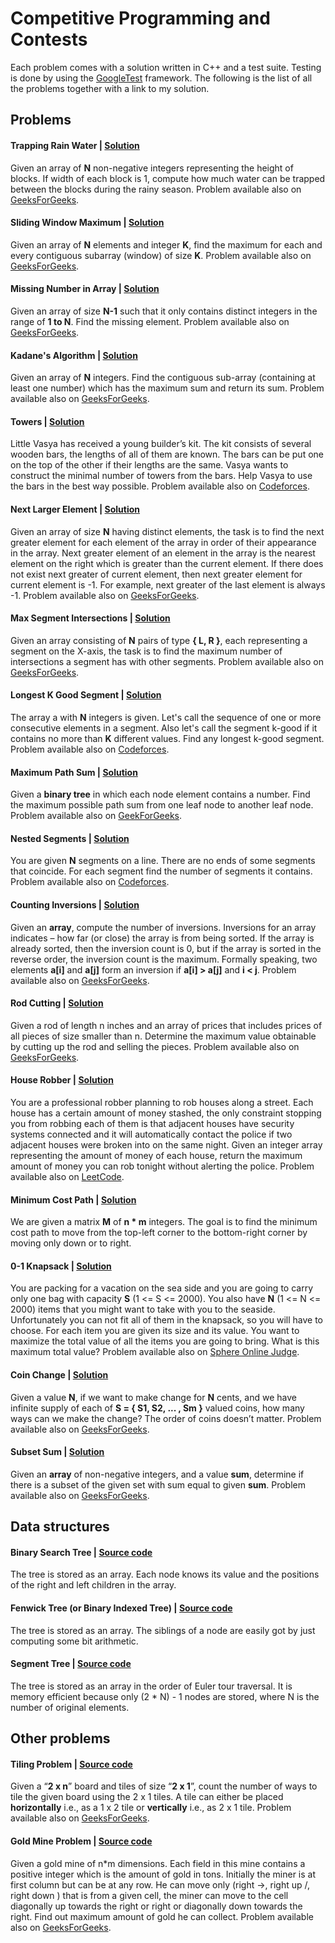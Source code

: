 # Competitive Programming and Contests

Each problem comes with a solution written in C++ and a test suite. Testing is done by using 
the [GoogleTest](https://github.com/google/googletest) framework. The following is the list 
of all the problems together with a link to my solution.

## Problems

#### Trapping Rain Water | [Solution](https://github.com/domferr/competitive-programming/tree/main/TrappingRainWater)

Given an array of **N** non-negative integers representing the height of blocks. If width of each block is 1, compute 
how much water can be trapped between the blocks during the rainy season. 
Problem available also on [GeeksForGeeks](http://practice.geeksforgeeks.org/problems/trapping-rain-water/0).

#### Sliding Window Maximum | [Solution](https://github.com/domferr/competitive-programming/tree/main/SlidingWindowMaximum)

Given an array of **N** elements and integer **K**, find the maximum for each and every contiguous subarray (window) of 
size **K**. Problem available also on [GeeksForGeeks](http://practice.geeksforgeeks.org/problems/maximum-of-all-subarrays-of-size-k/0).

#### Missing Number in Array | [Solution](https://github.com/domferr/competitive-programming/tree/main/MissingNumber)

Given an array of size **N-1** such that it only contains distinct integers in the range of **1 to N**. Find the missing
element. Problem available also on [GeeksForGeeks](http://practice.geeksforgeeks.org/problems/missing-number-in-array1416/1).

#### Kadane's Algorithm | [Solution](https://github.com/domferr/competitive-programming/tree/main/KadanesAlgorithm)

Given an array of **N** integers. Find the contiguous sub-array (containing at least one number) which has the maximum 
sum and return its sum. Problem available also on [GeeksForGeeks](http://practice.geeksforgeeks.org/problems/kadanes-algorithm-1587115620/1).

#### Towers | [Solution](https://github.com/domferr/competitive-programming/tree/main/Towers)

Little Vasya has received a young builder’s kit. The kit consists of several wooden bars, the lengths of all of them 
are known. The bars can be put one on the top of the other if their lengths are the same. Vasya wants to construct the 
minimal number of towers from the bars. Help Vasya to use the bars in the best way possible. Problem available 
also on [Codeforces](http://codeforces.com/problemset/problem/37/A?locale=en).

#### Next Larger Element | [Solution](https://github.com/domferr/competitive-programming/tree/main/NextLargerElement)

Given an array of size **N** having distinct elements, the task is to find the next greater element for each element 
of the array in order of their appearance in the array. Next greater element of an element in the array is the nearest 
element on the right which is greater than the current element. If there does not exist next greater of current element, 
then next greater element for current element is -1. For example, next greater of the last element is always -1. 
Problem available also on [GeeksForGeeks](http://practice.geeksforgeeks.org/problems/next-larger-element-1587115620/1).

#### Max Segment Intersections | [Solution](https://github.com/domferr/competitive-programming/tree/main/MaxSegmentIntersections)

Given an array consisting of **N** pairs of type **{ L, R }**, each representing a segment on the X-axis, the task is to 
find the maximum number of intersections a segment has with other segments. Problem available also 
on [GeeksForGeeks](https://www.geeksforgeeks.org/maximum-number-of-intersections-possible-for-any-of-the-n-given-segments/).

#### Longest K Good Segment | [Solution](https://github.com/domferr/competitive-programming/tree/main/LongestKGoodSegment)

The array a with **N** integers is given. Let's call the sequence of one or more consecutive elements in a segment. 
Also let's call the segment k-good if it contains no more than **K** different values. Find any longest k-good segment. 
Problem available also on [Codeforces](https://codeforces.com/contest/616/problem/D?locale=en).

#### Maximum Path Sum | [Solution](https://github.com/domferr/competitive-programming/tree/main/MaximumPathSum)

Given a **binary tree** in which each node element contains a number. Find the maximum possible path sum from one leaf node
to another leaf node. Problem available also on [GeekForGeeks](http://practice.geeksforgeeks.org/problems/maximum-path-sum/1).

#### Nested Segments | [Solution](https://github.com/domferr/competitive-programming/tree/main/NestedSegments)

You are given **N** segments on a line. There are no ends of some segments that coincide. For each segment find the number 
of segments it contains. Problem available also on [Codeforces](https://codeforces.com/problemset/problem/652/D?locale=en).

#### Counting Inversions | [Solution](https://github.com/domferr/competitive-programming/tree/main/CountingInversions)

Given an **array**, compute the number of inversions. Inversions for an array indicates – how far (or close) the array is
from being sorted. If the array is already sorted, then the inversion count is 0, but if the array is sorted in
the reverse order, the inversion count is the maximum. Formally speaking, two elements **a[i]** and **a[j]** form an inversion
if **a[i] > a[j]** and **i < j**. Problem available also on [GeeksForGeeks](https://www.geeksforgeeks.org/counting-inversions/).

#### Rod Cutting | [Solution](https://github.com/domferr/competitive-programming/tree/main/RodCutting)

Given a rod of length n inches and an array of prices that includes prices of all pieces of size smaller than n.
Determine the maximum value obtainable by cutting up the rod and selling the pieces. Problem available also
on [GeeksForGeeks](https://www.geeksforgeeks.org/cutting-a-rod-dp-13/).

#### House Robber | [Solution](https://github.com/domferr/competitive-programming/tree/main/HouseRobber)

You are a professional robber planning to rob houses along a street. Each house has a certain amount of money stashed, 
the only constraint stopping you from robbing each of them is that adjacent houses have security systems connected and 
it will automatically contact the police if two adjacent houses were broken into on the same night. Given an integer 
array representing the amount of money of each house, return the maximum amount of money you can rob tonight without 
alerting the police. Problem available also on [LeetCode](https://leetcode.com/problems/house-robber/).

#### Minimum Cost Path | [Solution](https://github.com/domferr/competitive-programming/tree/main/MinimumCostPath)

We are given a matrix **M** of **n * m** integers. The goal is to find the minimum cost path to move from the top-left 
corner to the bottom-right corner by moving only down or to right.

#### 0-1 Knapsack | [Solution](https://github.com/domferr/competitive-programming/tree/main/01Knapsack)

You are packing for a vacation on the sea side and you are going to carry only one bag with capacity
**S** (1 <= S <= 2000). You also have **N** (1 <= N <= 2000) items that you might want to take with you to the seaside.
Unfortunately you can not fit all of them in the knapsack, so you will have to choose. For each item you are given
its size and its value. You want to maximize the total value of all the items you are going to bring. What is this
maximum total value? Problem available also on [Sphere Online Judge](https://www.spoj.com/problems/KNAPSACK/).

#### Coin Change | [Solution](https://github.com/domferr/competitive-programming/tree/main/CoinChange)

Given a value **N**, if we want to make change for **N** cents, and we have infinite supply of each of 
**S = { S1, S2, ... , Sm }** valued coins, how many ways can we make the change? The order of coins doesn’t matter. 
Problem available also on [GeeksForGeeks](https://www.geeksforgeeks.org/coin-change-dp-7/?ref=lbp).

#### Subset Sum | [Solution](https://github.com/domferr/competitive-programming/tree/main/SubsetSum)

Given an **array** of non-negative integers, and a value **sum**, determine if there is a subset of the given set with 
sum equal to given **sum**. Problem available also on [GeeksForGeeks](https://www.geeksforgeeks.org/subset-sum-problem-dp-25/).

## Data structures

#### Binary Search Tree | [Source code](https://github.com/domferr/competitive-programming/tree/main/BinarySearchTree)

The tree is stored as an array. Each node knows its value and the positions of the right and left children in the
array.

#### Fenwick Tree (or Binary Indexed Tree) | [Source code](https://github.com/domferr/competitive-programming/tree/main/FenwickTree)

The tree is stored as an array. The siblings of a node are easily got by just computing some bit arithmetic.

#### Segment Tree | [Source code](https://github.com/domferr/competitive-programming/tree/main/SegmentTree)

The tree is stored as an array in the order of Euler tour traversal. It is memory efficient because only (2 * N) - 1 
nodes are stored, where N is the number of original elements.

## Other problems

#### Tiling Problem | [Source code](https://github.com/domferr/competitive-programming/tree/main/TilingProblem)

Given a “**2 x n**” board and tiles of size “**2 x 1**”, count the number of ways to tile the given board using the 2 x 1
tiles. A tile can either be placed **horizontally** i.e., as a 1 x 2 tile or **vertically** i.e., as 2 x 1 tile. Problem
available also on [GeeksForGeeks](https://www.geeksforgeeks.org/tiling-problem/).

#### Gold Mine Problem | [Source code](https://github.com/domferr/competitive-programming/tree/main/GoldMineProblem)

Given a gold mine of n*m dimensions. Each field in this mine contains a positive integer which is the amount of gold 
in tons. Initially the miner is at first column but can be at any row. He can move only (right ->, right up /,
right down \) that is from a given cell, the miner can move to the cell diagonally up towards the right or right or 
diagonally down towards the right. Find out maximum amount of gold he can collect. Problem available also 
on [GeeksForGeeks](https://www.geeksforgeeks.org/gold-mine-problem/).
